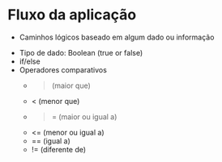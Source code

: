 # Fluxo da aplicação

- Caminhos lógicos baseado em algum dado ou informação

* Tipo de dado: Boolean (true or false)
* if/else
* Operadores comparativos
    - > (maior que)
    - < (menor que)
    - >= (maior ou igual a)
    - <= (menor ou igual a)
    - == (igual a)
    - != (diferente de)